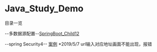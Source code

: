 # Java_Study_Demo
目录一览

--多数据源配置--[SpringBoot_Child12](http://github.com/yaom2018/Java_Study_Demo/tree/master/SpringBoot_Child12)

--spring Security4-- [案例](https://github.com/yaom2018/Java_Study_Demo/tree/master/springSecurity3001)
  *2019/5/7 url输入对应地址画面不能出现，报错

